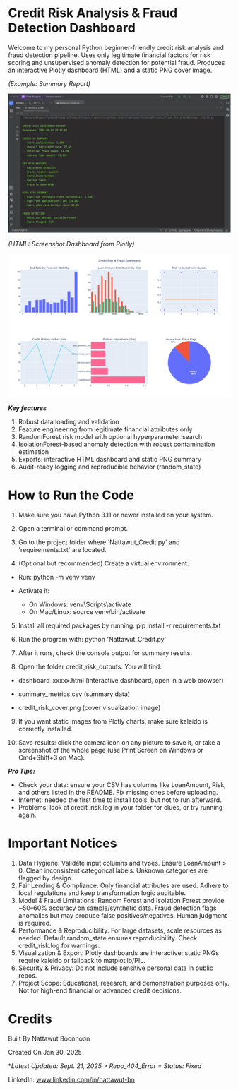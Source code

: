 # Credit Risk Analysis & Fraud Detection Dashboard
Welcome to my personal Python beginner-friendly credit risk analysis and fraud detection pipeline. Uses only legitimate financial factors for risk scoring and unsupervised anomaly detection for potential fraud. Produces an interactive Plotly dashboard (HTML) and a static PNG cover image.

*(Example: Summary Report)* <p><p/>
![Credit Analysis Console Demo](Screenshot_Console.png) <p><p/>
*(HTML: Screenshot Dashboard from Plotly)* <p><p/>
![Fraud Detection Summary Demo](Screenshot_Dashboard.png) <p><p/>

***Key features***

1. Robust data loading and validation
2. Feature engineering from legitimate financial attributes only
3. RandomForest risk model with optional hyperparameter search
4. IsolationForest-based anomaly detection with robust contamination estimation
5. Exports: interactive HTML dashboard and static PNG summary
6. Audit-ready logging and reproducible behavior (random_state)

# How to Run the Code
1. Make sure you have Python 3.11 or newer installed on your system.

2. Open a terminal or command prompt.

3. Go to the project folder where 'Nattawut_Credit.py' and 'requirements.txt' are located.

4. (Optional but recommended) Create a virtual environment:

- Run: python -m venv venv

- Activate it:

  - On Windows: venv\Scripts\activate
  - On Mac/Linux: source venv/bin/activate

5. Install all required packages by running: pip install -r requirements.txt

6. Run the program with: python 'Nattawut_Credit.py'

7. After it runs, check the console output for summary results.

8. Open the folder credit_risk_outputs. You will find:

- dashboard_xxxxx.html (interactive dashboard, open in a web browser)

- summary_metrics.csv (summary data)

- credit_risk_cover.png (cover visualization image)

9. If you want static images from Plotly charts, make sure kaleido is correctly installed. <p><p/>
10. Save results: click the camera icon on any picture to save it, or take a screenshot of the whole page (use Print Screen on Windows or Cmd+Shift+3 on Mac).

***Pro Tips:***
- Check your data: ensure your CSV has columns like LoanAmount, Risk, and others listed in the README. Fix missing ones before uploading.
- Internet: needed the first time to install tools, but not to run afterward.
- Problems: look at credit_risk.log in your folder for clues, or try running again.

# Important Notices
1. Data Hygiene: Validate input columns and types. Ensure LoanAmount > 0. Clean inconsistent categorical labels. Unknown categories are flagged by design.
2. Fair Lending & Compliance: Only financial attributes are used. Adhere to local regulations and keep transformation logic auditable.
3. Model & Fraud Limitations: Random Forest and Isolation Forest provide ~50–60% accuracy on sample/synthetic data. Fraud detection flags anomalies but may produce false positives/negatives. Human judgment is required.
4. Performance & Reproducibility: For large datasets, scale resources as needed. Default random_state ensures reproducibility. Check credit_risk.log for warnings.
5. Visualization & Export: Plotly dashboards are interactive; static PNGs require kaleido or fallback to matplotlib/PIL.
6. Security & Privacy: Do not include sensitive personal data in public repos.
7. Project Scope: Educational, research, and demonstration purposes only. Not for high-end financial or advanced credit decisions.

# Credits
Built By Nattawut Boonnoon <p><p/>
Created On Jan 30, 2025 <p><p/>
**Latest Updated: Sept. 21, 2025 > Repo_404_Error = Status: Fixed* <p><p/>
LinkedIn: www.linkedin.com/in/nattawut-bn
